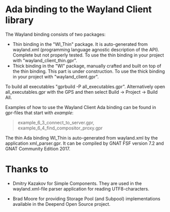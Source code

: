 # Ada binding to the Wayland Client library
The Wayland binding consists of two packages:
- Thin binding in the "Wl_Thin" package. It is auto-generated from wayland.xml (programming language agnostic description of the API).
Complete but not properly tested. To use the thin binding in your project with "wayland_client_thin.gpr".
- Thick binding in the "Wl" package, manually crafted and built on top of the thin binding.
  This part is under construction. To use the thick binding in your project with "wayland_client.gpr".

To build all executables "gprbuild -P all_executables.gpr".
Alternatively open all_executables.gpr with the GPS and then select Build -> Project -> Build All.

Examples of how to use the Wayland Client Ada binding can be found in gpr-files that start with _example_:
> example_6_3_connect_to_server.gpr,
example_6_4_find_compositor_proxy.gpr

The thin Ada binding Wl_Thin is auto-generated from wayland.xml by the application xml_parser.gpr.
It can be compiled by GNAT FSF version 7.2 and GNAT Community Edition 2017.

# Thanks to
- Dmitry Kazakov for Simple Components. They are used in the wayland.xml-file parser application for reading UTF8-characters.

- Brad Moore for providing Storage Pool (and Subpool) implementations available in the Deepend Open Source project.
